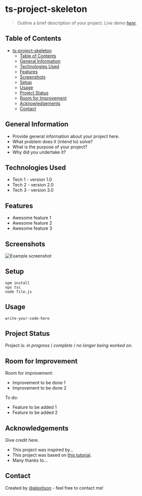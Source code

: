 # ts-project-skeleton

> Outline a brief description of your project.
> Live demo [_here_](https://www.example.com).

## Table of Contents

- [ts-project-skeleton](#ts-project-skeleton)
  - [Table of Contents](#table-of-contents)
  - [General Information](#general-information)
  - [Technologies Used](#technologies-used)
  - [Features](#features)
  - [Screenshots](#screenshots)
  - [Setup](#setup)
  - [Usage](#usage)
  - [Project Status](#project-status)
  - [Room for Improvement](#room-for-improvement)
  - [Acknowledgements](#acknowledgements)
  - [Contact](#contact)

## General Information

- Provide general information about your project here.
- What problem does it (intend to) solve?
- What is the purpose of your project?
- Why did you undertake it?

## Technologies Used

- Tech 1 - version 1.0
- Tech 2 - version 2.0
- Tech 3 - version 3.0

## Features

- Awesome feature 1
- Awesome feature 2
- Awesome feature 3

## Screenshots

![Example screenshot](./assets/img/screenshot.png)

## Setup

```
npm install
npx tsc
node file.js
```

## Usage

`write-your-code-here`

## Project Status

Project is: _in progress_ / _complete_ / _no longer being worked on_.

## Room for Improvement

Room for improvement:

- Improvement to be done 1
- Improvement to be done 2

To do:

- Feature to be added 1
- Feature to be added 2

## Acknowledgements

Give credit here.

- This project was inspired by...
- This project was based on [this tutorial](https://www.example.com).
- Many thanks to...

## Contact

Created by [@alextison](https://github.com/alextison) - feel free to contact me!

<!-- ## License -->
<!-- This project is open source and available under the [... License](). -->
